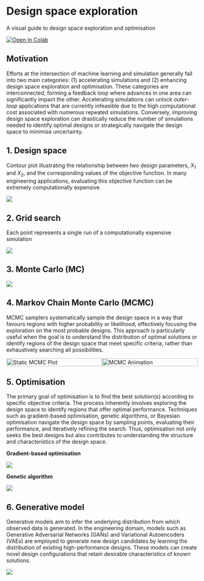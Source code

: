 # Design space exploration

A visual guide to design space exploration and optimisation

 <a href="https://colab.research.google.com/github/mark-hobbs/design-space-exploration/blob/main/design-space-exploration.ipynb" target="_parent"><img src="https://colab.research.google.com/assets/colab-badge.svg" alt="Open In Colab"/></a>

## Motivation

Efforts at the intersection of machine learning and simulation generally fall into two main categories: (1) accelerating simulations and (2) enhancing design space exploration and optimisation. These categories are interconnected, forming a feedback loop where advances in one area can significantly impact the other. Accelerating simulations can unlock *outer-loop* applications that are currently infeasible due to the high computational cost associated with numerous repeated simulations. Conversely, improving design space exploration can drastically reduce the number of simulations needed to identify optimal designs or strategically navigate the design space to minimise uncertainty.

## 1. Design space

Contour plot illustrating the relationship between two design parameters, $X_1$ and $X_2$, and the corresponding values of the objective function. In many engineering applications, evaluating this objective function can be extremely computationally expensive.

![](figures/design-space.png)

## 2. Grid search

Each point represents a single run of a computationally expensive simulation

![](figures/grid-search.png)

## 3. Monte Carlo (MC)

![](figures/monte-carlo.png)

## 4. Markov Chain Monte Carlo (MCMC)

MCMC samplers systematically sample the design space in a way that favours regions with higher probability or likelihood, effectively focusing the exploration on the most probable designs. This approach is particularly useful when the goal is to understand the distribution of optimal solutions or identify regions of the design space that meet specific criteria, rather than exhaustively searching all possibilities.

<!-- ![](figures/mcmc.png)
![](figures/mcmc-animation.gif) -->

<div style="display: flex; align-items: center;">
    <div style="flex: 1;">
        <img src="figures/mcmc.png" alt="Static MCMC Plot" style="width: 100%;">
    </div>
    <div style="flex: 1;">
        <img src="figures/mcmc-animation.gif" alt="MCMC Animation" style="width: 100%;">
    </div>
</div>

## 5. Optimisation

The primary goal of optimisation is to find the best solution(s) according to specific objective criteria. The process inherently involves exploring the design space to identify regions that offer optimal performance. Techniques such as gradient-based optimisation, genetic algorithms, or Bayesian optimisation navigate the design space by sampling points, evaluating their performance, and iteratively refining the search. Thus, optimisation not only seeks the best designs but also contributes to understanding the structure and characteristics of the design space.

**Gradient-based optimisation**

![](figures/optimisation.png)

**Genetic algorithm**

![](figures/genetic-algorithm.gif)

## 6. Generative model

Generative models aim to infer the underlying distribution from which observed data is generated. In the engineering domain, models such as Generative Adversarial Networks (GANs) and Variational Autoencoders (VAEs) are employed to generate new design candidates by learning the distribution of existing high-performance designs. These models can create novel design configurations that retain desirable characteristics of known solutions.

![](figures/generative-model.png)